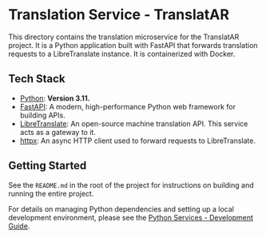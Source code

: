 # Translation Service - TranslatAR

This directory contains the translation microservice for the TranslatAR project. It is a Python application built with FastAPI that forwards translation requests to a LibreTranslate instance. It is containerized with Docker.

## Tech Stack

- [Python](https://www.python.org/): **Version 3.11.**
- [FastAPI](https://fastapi.tiangolo.com/): A modern, high-performance Python web framework for building APIs.
- [LibreTranslate](https://libretranslate.com/): An open-source machine translation API. This service acts as a gateway to it.
- [httpx](https://www.python-httpx.org/): An async HTTP client used to forward requests to LibreTranslate.

## Getting Started

See the `README.md` in the root of the project for instructions on building and running the entire project.

For details on managing Python dependencies and setting up a local development environment, please see the [Python Services - Development Guide](../docs/developer_guide.python_services.md).
